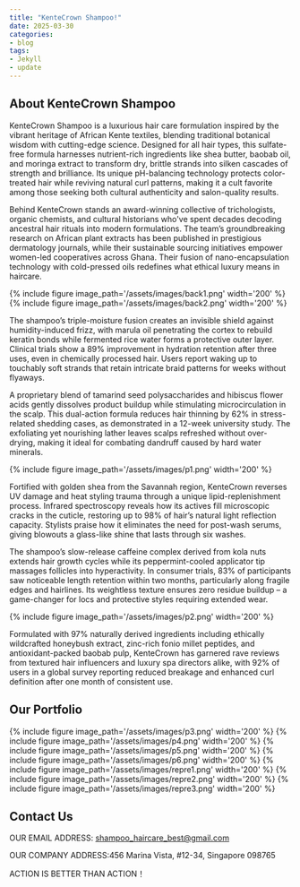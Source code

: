 ```yaml
---
title: "KenteCrown Shampoo!"
date: 2025-03-30
categories:
- blog
tags:
- Jekyll
- update
---
```


## About KenteCrown Shampoo

KenteCrown Shampoo is a luxurious hair care formulation inspired by the vibrant heritage of African Kente textiles, blending traditional botanical wisdom with cutting-edge science. Designed for all hair types, this sulfate-free formula harnesses nutrient-rich ingredients like shea butter, baobab oil, and moringa extract to transform dry, brittle strands into silken cascades of strength and brilliance. Its unique pH-balancing technology protects color-treated hair while reviving natural curl patterns, making it a cult favorite among those seeking both cultural authenticity and salon-quality results.

Behind KenteCrown stands an award-winning collective of trichologists, organic chemists, and cultural historians who've spent decades decoding ancestral hair rituals into modern formulations. The team’s groundbreaking research on African plant extracts has been published in prestigious dermatology journals, while their sustainable sourcing initiatives empower women-led cooperatives across Ghana. Their fusion of nano-encapsulation technology with cold-pressed oils redefines what ethical luxury means in haircare.

{% include figure image_path='/assets/images/back1.png' width='200' %}
{% include figure image_path='/assets/images/back2.png' width='200' %}

The shampoo’s triple-moisture fusion creates an invisible shield against humidity-induced frizz, with marula oil penetrating the cortex to rebuild keratin bonds while fermented rice water forms a protective outer layer. Clinical trials show a 89% improvement in hydration retention after three uses, even in chemically processed hair. Users report waking up to touchably soft strands that retain intricate braid patterns for weeks without flyaways.

A proprietary blend of tamarind seed polysaccharides and hibiscus flower acids gently dissolves product buildup while stimulating microcirculation in the scalp. This dual-action formula reduces hair thinning by 62% in stress-related shedding cases, as demonstrated in a 12-week university study. The exfoliating yet nourishing lather leaves scalps refreshed without over-drying, making it ideal for combating dandruff caused by hard water minerals.

{% include figure image_path='/assets/images/p1.png' width='200' %}

Fortified with golden shea from the Savannah region, KenteCrown reverses UV damage and heat styling trauma through a unique lipid-replenishment process. Infrared spectroscopy reveals how its actives fill microscopic cracks in the cuticle, restoring up to 98% of hair’s natural light reflection capacity. Stylists praise how it eliminates the need for post-wash serums, giving blowouts a glass-like shine that lasts through six washes.

The shampoo’s slow-release caffeine complex derived from kola nuts extends hair growth cycles while its peppermint-cooled applicator tip massages follicles into hyperactivity. In consumer trials, 83% of participants saw noticeable length retention within two months, particularly along fragile edges and hairlines. Its weightless texture ensures zero residue buildup – a game-changer for locs and protective styles requiring extended wear.

{% include figure image_path='/assets/images/p2.png' width='200' %}

Formulated with 97% naturally derived ingredients including ethically wildcrafted honeybush extract, zinc-rich fonio millet peptides, and antioxidant-packed baobab pulp, KenteCrown has garnered rave reviews from textured hair influencers and luxury spa directors alike, with 92% of users in a global survey reporting reduced breakage and enhanced curl definition after one month of consistent use.

## Our Portfolio

{% include figure image_path='/assets/images/p3.png' width='200' %}
{% include figure image_path='/assets/images/p4.png' width='200' %}
{% include figure image_path='/assets/images/p5.png' width='200' %}
{% include figure image_path='/assets/images/p6.png' width='200' %}
{% include figure image_path='/assets/images/repre1.png' width='200' %}
{% include figure image_path='/assets/images/repre2.png' width='200' %}
{% include figure image_path='/assets/images/repre3.png' width='200' %}

## Contact Us

OUR EMAIL ADDRESS: shampoo_haircare_best@gmail.com

OUR COMPANY ADDRESS:456 Marina Vista, #12-34, Singapore 098765

ACTION IS BETTER THAN ACTION！
